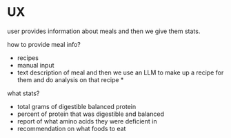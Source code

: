 # UX

user provides information about meals and then we give them stats.

how to provide meal info?
- recipes
- manual input
- text description of meal and then we use an LLM to make up a recipe for them and do analysis on that recipe *

what stats?
- total grams of digestible balanced protein
- percent of protein that was digestible and balanced
- report of what amino acids they were deficient in
- recommendation on what foods to eat
